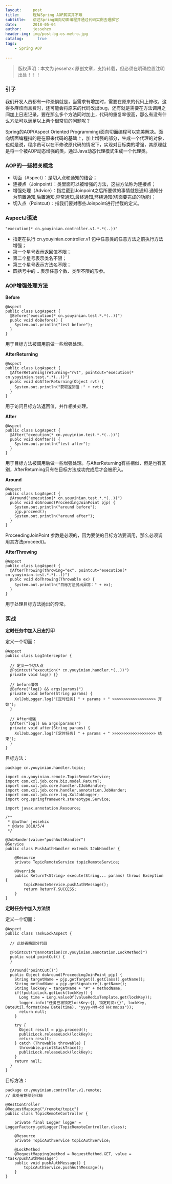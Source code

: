```yaml
---
layout:     post
title:      理解Spring AOP其实并不难
subtitle:   讲述Spring面向切面编程并通过代码实例去理解它
date:       2018-05-04             
author:     jessehzx                
header-img: img/post-bg-os-metro.jpg
catalog: 	  true
tags:
    - Spring AOP
        
---
```


> 版权声明：本文为 jessehzx 原创文章，支持转载，但必须在明确位置注明出处！！！

### 引子

我们开发人员都有一种恐惧就是，当需求有增加时，需要在原来的代码上修改，这得多麻烦而且费时，还可能会将原来的代码改出bug，还有就是需要在方法调用之间加上日志记录，要在那么多个方法同时加上，代码的重复率很高，那么有没有什么方法可以满足以上两个很常见的问题呢？

Spring的AOP(Aspect Oriented Programming)面向切面编程可以完美解决。面向切面编程指的是在原来代码的基础上，加上增强的部分，生成一个代理的对象，也就是说，程序员可以在不修改原代码的情况下，实现对目标类的增强，其原理就是将一个被AOP动态增强的类，通过Java动态代理模式生成一个代理类。

### AOP的一些相关概念

- 切面（Aspect）：是切入点和通知的结合；
- 连接点（Joinpoint）：类里面可以被增强的方法，这些方法称为连接点；
- 增强处理（Advice）：指拦截到Joinpoint之后所要做的事情就是通知.通知分为前置通知,后置通知,异常通知,最终通知,环绕通知(切面要完成的功能)；
- 切入点（Pointcut）：指我们要对哪些Joinpoint进行拦截的定义。

### AspectJ语法
```
"execution(* cn.youyinian.controller.v1.*.*(..))"
```

- 指定在执行 cn.youyinian.controller.v1 包中任意类的任意方法之前执行方法增强；
- 第一个星号表示返回值不限；
- 第二个星号表示类名不限；
- 第三个星号表示方法名不限；
- 圆括号中的 .. 表示任意个数、类型不限的形参。

### AOP增强处理方法

**Before**

```
@Aspect
public class LogAspect {
  @Before("execution(* cn.youyinian.test.*.*(..))")
  publc void doBefore() {
    System.out.println("test before");
  }
}
```

用于目标方法被调用前做一些增强处理。

**AfterReturning**

```
@Aspect
public class LogAspect {
  @AfterReturning(returning="rvt", pointcut="execution(* cn.youyinian.test.*.*(..))")
  publc void doAfterReturning(Object rvt) {
    System.out.println("获取返回值：" + rvt);
  }
}
```

用于访问目标方法返回值，并作相关处理。

**After**

```
@Aspect
public class LogAspect {
  @After("execution(* cn.youyinian.test.*.*(..))")
  publc void doAfter() {
    System.out.println("test after");
  }
}
```

用于目标方法被调用后做一些增强处理。与AfterReturning有些相似，但是也有区别，AfterReturning只有在目标方法成功完成后才会被织入。

**Around**

```
@Aspect
public class LogAspect {
  @Around("execution(* cn.youyinian.test.*.*(..))")
  publc void doAround(ProceedingJoinPoint pjp) {
    System.out.println("around before");
    pjp.proceed();
    System.out.println("around after");
  }
}
```

ProceedingJoinPoint 参数是必须的，因为要使的目标方法要调用，那么必须调用其方法proceed()。

**AfterThrowing**

```
@Aspect
public class LogAspect {
  @AfterThrowing(throwing="ex", pointcut="execution(* cn.youyinian.test.*.*(..))")
  publc void doThrowing(Throwable ex) {
    System.out.println("目标方法抛出异常：" + ex);
  }
}
```
用于处理目标方法抛出的异常。

### 实战

**定时任务中加入日志打印**

定义一个切面：

```
@Aspect
public class LogInterceptor {

  // 定义一个切入点
  @Pointcut("execution(* cn.youyinian.handler.*(..))")
  private void log() {}

  // before增强
  @Before("log() && args(params)")
  private void before(String params) {
    XxlJobLogger.log("[定时任务] " + params + " >>>>>>>>>>>>>>>>>>> 开始");
  }

  // After增强
  @After("log() && args(params)")
  private void after(String params) {
    XxlJobLogger.log("[定时任务] " + params + " >>>>>>>>>>>>>>>>>>> 结束");
  }
}
```

目标方法：

```
package cn.youyinian.handler.topic;

import cn.youyinian.remote.TopicRemoteService;
import com.xxl.job.core.biz.model.ReturnT;
import com.xxl.job.core.handler.IJobHandler;
import com.xxl.job.core.handler.annotation.JobHander;
import com.xxl.job.core.log.XxlJobLogger;
import org.springframework.stereotype.Service;

import javax.annotation.Resource;

/**
 * @author jessehzx
 * @date 2018/5/4
 */

@JobHander(value="pushAuthHandler")
@Service
public class PushAuthHandler extends IJobHandler {

    @Resource
    private TopicRemoteService topicRemoteService;

    @Override
    public ReturnT<String> execute(String... params) throws Exception {
        topicRemoteService.pushAuthMessage();
        return ReturnT.SUCCESS;
    }
}
```

**定时任务中加入方法锁**

定义一个切面：

```
@Aspect
public class TaskLockAspect {

  // 此处省略部分代码

  @Pointcut("@annotation(cn.youyinian.annotation.LockMethod)")
  public void pointCut() {
  }

  @Around("pointCut()")
  public Object doAround(ProceedingJoinPoint pjp) {
    String targetName = pjp.getTarget().getClass().getName();
    String methodName = pjp.getSignature().getName();
    String lockKey = targetName + "#" + methodName;
    if(!publicLock.getLock(lockKey)) {
      Long time = Long.valueOf(valueRedisTemplate.get(lockKey));
      logger.info("任务已被锁定lockKey:{}, 锁定时间:{}", lockKey, DateUtil.format(new Date(time), "yyyy-MM-dd HH:mm:ss"));
      return null;
    }

    try {
      Object result = pjp.proceed();
      publicLock.releaseLock(lockKey);
      return result;
    } catch (Throwable throwable) {
      throwable.printStackTrace();
      publicLock.releaseLock(lockKey);
    }
    return null;
  }
}
```

目标方法：

```
package cn.youyinian.controller.v1.remote;
// 此处省略部分代码

@RestController
@RequestMapping("/remote/topic")
public class TopicRemoteController {

    private final Logger logger = LoggerFactory.getLogger(TopicRemoteController.class);

    @Resource
    private TopicAuthService topicAuthService;

    @LockMethod
    @RequestMapping(method = RequestMethod.GET, value = "task/pushAuthMessage")
    public void pushAuthMessage() {
        topicAuthService.pushAuthMessage();
    }
}
```